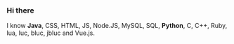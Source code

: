 ### Hi there

I know **Java**, CSS, HTML, JS, Node.JS, MySQL, SQL, **Python**, C, C++, Ruby, lua, luc, bluc, jbluc and Vue.js.
